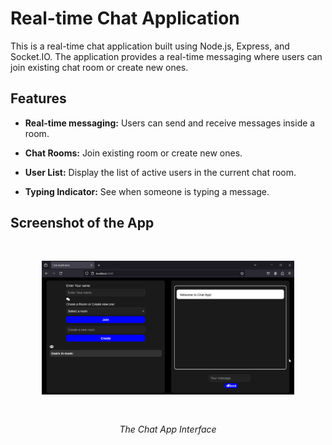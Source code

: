 # Real-time Chat Application

This is a real-time chat application built using Node.js, Express, and Socket.IO. The application provides a real-time messaging where users can join existing chat room or create new ones.

## Features

- **Real-time messaging:** Users can send and receive messages inside a room.

- **Chat Rooms:** Join existing room or create new ones.

- **User List:** Display the list of active users in the current chat room.
  
- **Typing Indicator:** See when someone is typing a message.

## Screenshot of the App

  <div align="center">
  <img src="https://github.com/alshweke/Simple-Chat-App/blob/main/server/public/Chat_app.png" alt="login"  style="width: 80%; margin: 30px;">
  <p><em>The Chat App Interface</em></p>
  </div>
